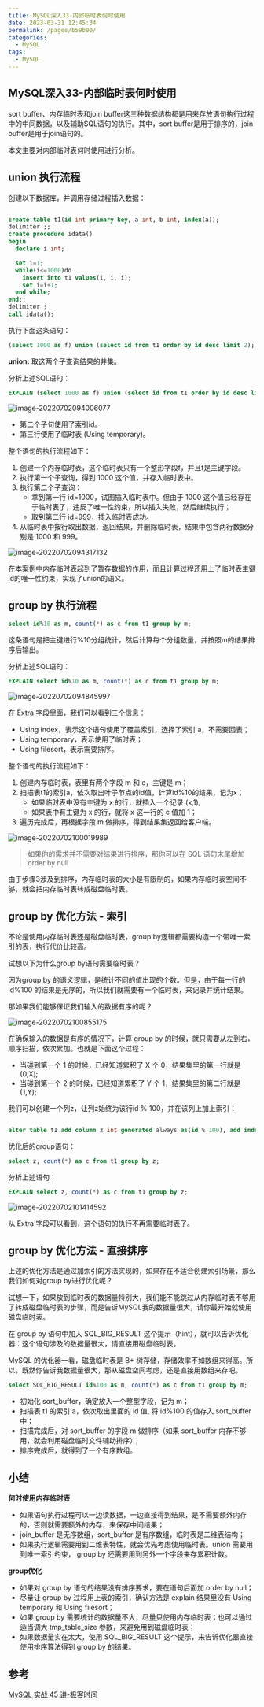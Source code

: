 ```yaml
---
title: MySQL深入33-内部临时表何时使用
date: 2023-03-31 12:45:34
permalink: /pages/b59b00/
categories: 
  - MySQL
tags: 
  - MySQL
---
```

## MySQL深入33-内部临时表何时使用

sort buffer、内存临时表和join buffer这三种数据结构都是用来存放语句执行过程中的中间数据，以及辅助SQL语句的执行。其中，sort buffer是用于排序的，join buffer是用于join语句的。

本文主要对内部临时表何时使用进行分析。

## union 执行流程

创建以下数据库，并调用存储过程插入数据：

```sql

create table t1(id int primary key, a int, b int, index(a));
delimiter ;;
create procedure idata()
begin
  declare i int;

  set i=1;
  while(i<=1000)do
    insert into t1 values(i, i, i);
    set i=i+1;
  end while;
end;;
delimiter ;
call idata();
```

执行下面这条语句：

```sql
(select 1000 as f) union (select id from t1 order by id desc limit 2);
```

**union:** 取这两个子查询结果的并集。

分析上述SQL语句：

```sql
EXPLAIN (select 1000 as f) union (select id from t1 order by id desc limit 2);
```

![image-20220702094006077](https://blog-1300853183.cos.ap-chengdu.myqcloud.com/img/image-20220702094006077.png)

- 第二个子句使用了索引id。
- 第三行使用了临时表 (Using temporary)。

整个语句的执行流程如下：

1. 创建一个内存临时表，这个临时表只有一个整形字段f，并且f是主键字段。
2. 执行第一个子查询，得到 1000 这个值，并存入临时表中。
3. 执行第二个子查询：
   - 拿到第一行 id=1000，试图插入临时表中。但由于 1000 这个值已经存在于临时表了，违反了唯一性约束，所以插入失败，然后继续执行；
   - 取到第二行 id=999，插入临时表成功。
4. 从临时表中按行取出数据，返回结果，并删除临时表，结果中包含两行数据分别是 1000 和 999。

![image-20220702094317132](https://blog-1300853183.cos.ap-chengdu.myqcloud.com/img/image-20220702094317132.png)

在本案例中内存临时表起到了暂存数据的作用，而且计算过程还用上了临时表主键id的唯一性约束，实现了union的语义。

## group by 执行流程

```sql
select id%10 as m, count(*) as c from t1 group by m;
```

这条语句是把主键进行%10分组统计，然后计算每个分组数量，并按照m的结果排序后输出。

分析上述SQL语句：

```sql
EXPLAIN select id%10 as m, count(*) as c from t1 group by m;
```

![image-20220702094845997](https://blog-1300853183.cos.ap-chengdu.myqcloud.com/img/image-20220702094845997.png)

在 Extra 字段里面，我们可以看到三个信息：

- Using index，表示这个语句使用了覆盖索引，选择了索引 a，不需要回表；
- Using temporary，表示使用了临时表；
- Using filesort，表示需要排序。

整个语句的执行流程如下：

1. 创建内存临时表，表里有两个字段 m 和 c，主键是 m；
2. 扫描表t1的索引a，依次取出叶子节点的id值，计算id%10的结果，记为x；
   - 如果临时表中没有主键为 x 的行，就插入一个记录 (x,1);
   - 如果表中有主键为 x 的行，就将 x 这一行的 c 值加 1；
3. 遍历完成后，再根据字段 m 做排序，得到结果集返回给客户端。

![image-20220702100019989](https://blog-1300853183.cos.ap-chengdu.myqcloud.com/img/image-20220702100019989.png)

> 如果你的需求并不需要对结果进行排序，那你可以在 SQL 语句末尾增加 order by null

由于步骤3涉及到排序，内存临时表的大小是有限制的，如果内存临时表空间不够，就会把内存临时表转成磁盘临时表。

## group by 优化方法 - 索引

不论是使用内存临时表还是磁盘临时表，group by逻辑都需要构造一个带唯一索引的表，执行代价比较高。

试想以下为什么group by语句需要临时表？

因为group by 的语义逻辑，是统计不同的值出现的个数。但是，由于每一行的 id%100 的结果是无序的，所以我们就需要有一个临时表，来记录并统计结果。

那如果我们能够保证我们输入的数据有序的呢？

![image-20220702100855175](https://blog-1300853183.cos.ap-chengdu.myqcloud.com/img/image-20220702100855175.png)

在确保输入的数据是有序的情况下，计算 group by 的时候，就只需要从左到右，顺序扫描，依次累加。也就是下面这个过程：

- 当碰到第一个 1 的时候，已经知道累积了 X 个 0，结果集里的第一行就是 (0,X);
- 当碰到第一个 2 的时候，已经知道累积了 Y 个 1，结果集里的第二行就是 (1,Y);

我们可以创建一个列z，让列z始终为该行id % 100，并在该列上加上索引：

```sql

alter table t1 add column z int generated always as(id % 100), add index(z);
```

优化后的group语句：

```sql
select z, count(*) as c from t1 group by z;
```

分析上述语句：

```sql
EXPLAIN select z, count(*) as c from t1 group by z;
```

![image-20220702101414592](https://blog-1300853183.cos.ap-chengdu.myqcloud.com/img/image-20220702101414592.png)

从 Extra 字段可以看到，这个语句的执行不再需要临时表了。

## group by 优化方法 - 直接排序

上述的优化方法是通过加索引的方法实现的，如果存在不适合创建索引场景，那么我们如何对group by进行优化呢？

试想一下，如果放到临时表的数据量特别大，我们能不能跳过从内存临时表不够用了转成磁盘临时表的步骤，而是告诉MySQL我的数据量很大，请你最开始就使用磁盘临时表。

在 group by 语句中加入 SQL_BIG_RESULT 这个提示（hint），就可以告诉优化器：这个语句涉及的数据量很大，请直接用磁盘临时表。

MySQL 的优化器一看，磁盘临时表是 B+ 树存储，存储效率不如数组来得高。所以，既然你告诉我数据量很大，那从磁盘空间考虑，还是直接用数组来存吧。

```sql
select SQL_BIG_RESULT id%100 as m, count(*) as c from t1 group by m;
```

- 初始化 sort_buffer，确定放入一个整型字段，记为 m；
- 扫描表 t1 的索引 a，依次取出里面的 id 值, 将 id%100 的值存入 sort_buffer 中；
- 扫描完成后，对 sort_buffer 的字段 m 做排序（如果 sort_buffer 内存不够用，就会利用磁盘临时文件辅助排序）；
- 排序完成后，就得到了一个有序数组。

## 小结

**何时使用内存临时表**

- 如果语句执行过程可以一边读数据，一边直接得到结果，是不需要额外内存的，否则就需要额外的内存，来保存中间结果；
- join_buffer 是无序数组，sort_buffer 是有序数组，临时表是二维表结构；
- 如果执行逻辑需要用到二维表特性，就会优先考虑使用临时表。union 需要用到唯一索引约束， group by 还需要用到另外一个字段来存累积计数。

**group优化**

- 如果对 group by 语句的结果没有排序要求，要在语句后面加 order by null；
- 尽量让 group by 过程用上表的索引，确认方法是 explain 结果里没有 Using temporary 和 Using filesort；
- 如果 group by 需要统计的数据量不大，尽量只使用内存临时表；也可以通过适当调大 tmp_table_size 参数，来避免用到磁盘临时表；
- 如果数据量实在太大，使用 SQL_BIG_RESULT 这个提示，来告诉优化器直接使用排序算法得到 group by 的结果。 

## 参考

[MySQL 实战 45 讲-极客时间](https://time.geekbang.org/column/intro/100020801?tab=catalog)